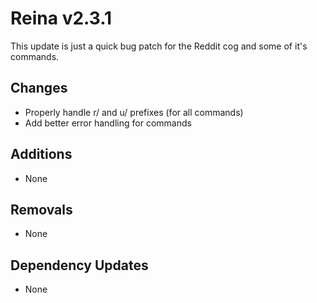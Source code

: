 # Reina v2.3.1

This update is just a quick bug patch for the Reddit cog and some of it's commands.
## Changes

- Properly handle r/ and u/ prefixes (for all commands)
- Add better error handling for commands
## Additions

- None

## Removals

- None

## Dependency Updates

- None